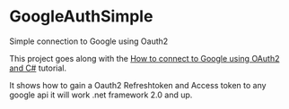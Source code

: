 # GoogleAuthSimple
Simple connection to Google using Oauth2

This project goes along with the [How to connect to Google using OAuth2 and C#](http://www.daimto.com/google-api-and-oath2/) tutorial. 

It shows how to gain a Oauth2 Refreshtoken and Access token to any google api it will work .net framework 2.0  and up.


